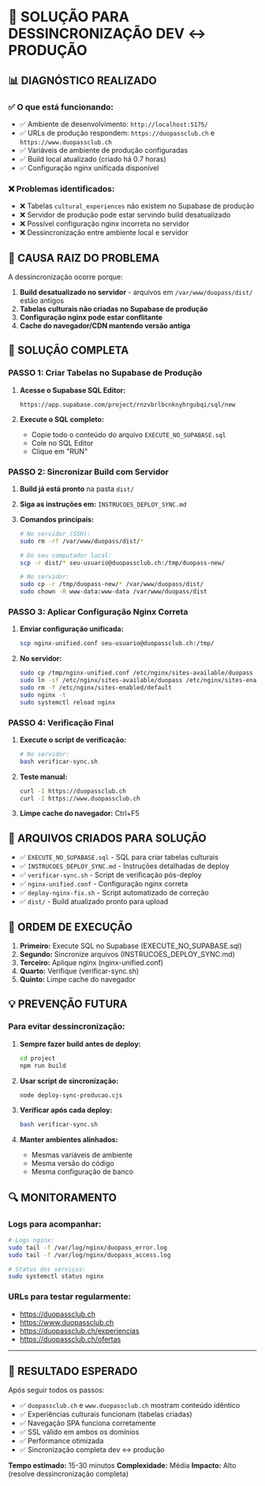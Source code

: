 # 🚨 SOLUÇÃO PARA DESSINCRONIZAÇÃO DEV ↔ PRODUÇÃO

## 📊 DIAGNÓSTICO REALIZADO

### ✅ O que está funcionando:
- ✅ Ambiente de desenvolvimento: `http://localhost:5175/`
- ✅ URLs de produção respondem: `https://duopassclub.ch` e `https://www.duopassclub.ch`
- ✅ Variáveis de ambiente de produção configuradas
- ✅ Build local atualizado (criado há 0.7 horas)
- ✅ Configuração nginx unificada disponível

### ❌ Problemas identificados:
- ❌ Tabelas `cultural_experiences` não existem no Supabase de produção
- ❌ Servidor de produção pode estar servindo build desatualizado
- ❌ Possível configuração nginx incorreta no servidor
- ❌ Dessincronização entre ambiente local e servidor

## 🎯 CAUSA RAIZ DO PROBLEMA

A dessincronização ocorre porque:
1. **Build desatualizado no servidor** - arquivos em `/var/www/duopass/dist/` estão antigos
2. **Tabelas culturais não criadas no Supabase de produção**
3. **Configuração nginx pode estar conflitante**
4. **Cache do navegador/CDN mantendo versão antiga**

## 🔧 SOLUÇÃO COMPLETA

### PASSO 1: Criar Tabelas no Supabase de Produção

1. **Acesse o Supabase SQL Editor:**
   ```
   https://app.supabase.com/project/rnzvbrlbcnknyhrgubqi/sql/new
   ```

2. **Execute o SQL completo:**
   - Copie todo o conteúdo do arquivo `EXECUTE_NO_SUPABASE.sql`
   - Cole no SQL Editor
   - Clique em "RUN"

### PASSO 2: Sincronizar Build com Servidor

1. **Build já está pronto** na pasta `dist/`

2. **Siga as instruções em:** `INSTRUCOES_DEPLOY_SYNC.md`

3. **Comandos principais:**
   ```bash
   # No servidor (SSH):
   sudo rm -rf /var/www/duopass/dist/*
   
   # Do seu computador local:
   scp -r dist/* seu-usuario@duopassclub.ch:/tmp/duopass-new/
   
   # No servidor:
   sudo cp -r /tmp/duopass-new/* /var/www/duopass/dist/
   sudo chown -R www-data:www-data /var/www/duopass/dist
   ```

### PASSO 3: Aplicar Configuração Nginx Correta

1. **Enviar configuração unificada:**
   ```bash
   scp nginx-unified.conf seu-usuario@duopassclub.ch:/tmp/
   ```

2. **No servidor:**
   ```bash
   sudo cp /tmp/nginx-unified.conf /etc/nginx/sites-available/duopass
   sudo ln -sf /etc/nginx/sites-available/duopass /etc/nginx/sites-enabled/
   sudo rm -f /etc/nginx/sites-enabled/default
   sudo nginx -t
   sudo systemctl reload nginx
   ```

### PASSO 4: Verificação Final

1. **Execute o script de verificação:**
   ```bash
   # No servidor:
   bash verificar-sync.sh
   ```

2. **Teste manual:**
   ```bash
   curl -I https://duopassclub.ch
   curl -I https://www.duopassclub.ch
   ```

3. **Limpe cache do navegador:** Ctrl+F5

## 🚀 ARQUIVOS CRIADOS PARA SOLUÇÃO

- ✅ `EXECUTE_NO_SUPABASE.sql` - SQL para criar tabelas culturais
- ✅ `INSTRUCOES_DEPLOY_SYNC.md` - Instruções detalhadas de deploy
- ✅ `verificar-sync.sh` - Script de verificação pós-deploy
- ✅ `nginx-unified.conf` - Configuração nginx correta
- ✅ `deploy-nginx-fix.sh` - Script automatizado de correção
- ✅ `dist/` - Build atualizado pronto para upload

## 🎯 ORDEM DE EXECUÇÃO

1. **Primeiro:** Execute SQL no Supabase (EXECUTE_NO_SUPABASE.sql)
2. **Segundo:** Sincronize arquivos (INSTRUCOES_DEPLOY_SYNC.md)
3. **Terceiro:** Aplique nginx (nginx-unified.conf)
4. **Quarto:** Verifique (verificar-sync.sh)
5. **Quinto:** Limpe cache do navegador

## 💡 PREVENÇÃO FUTURA

### Para evitar dessincronização:
1. **Sempre fazer build antes de deploy:**
   ```bash
   cd project
   npm run build
   ```

2. **Usar script de sincronização:**
   ```bash
   node deploy-sync-producao.cjs
   ```

3. **Verificar após cada deploy:**
   ```bash
   bash verificar-sync.sh
   ```

4. **Manter ambientes alinhados:**
   - Mesmas variáveis de ambiente
   - Mesma versão do código
   - Mesma configuração de banco

## 🔍 MONITORAMENTO

### Logs para acompanhar:
```bash
# Logs nginx:
sudo tail -f /var/log/nginx/duopass_error.log
sudo tail -f /var/log/nginx/duopass_access.log

# Status dos serviços:
sudo systemctl status nginx
```

### URLs para testar regularmente:
- https://duopassclub.ch
- https://www.duopassclub.ch
- https://duopassclub.ch/experiencias
- https://duopassclub.ch/ofertas

---

## 🎉 RESULTADO ESPERADO

Após seguir todos os passos:
- ✅ `duopassclub.ch` e `www.duopassclub.ch` mostram conteúdo idêntico
- ✅ Experiências culturais funcionam (tabelas criadas)
- ✅ Navegação SPA funciona corretamente
- ✅ SSL válido em ambos os domínios
- ✅ Performance otimizada
- ✅ Sincronização completa dev ↔ produção

**Tempo estimado:** 15-30 minutos
**Complexidade:** Média
**Impacto:** Alto (resolve dessincronização completa)